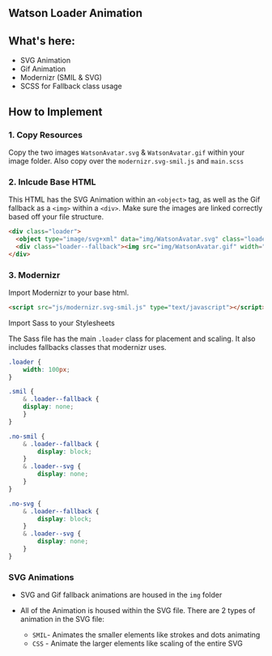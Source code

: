 Watson Loader Animation
---

## What's here:

- SVG Animation
- Gif Animation
- Modernizr (SMIL & SVG)
- SCSS for Fallback class usage


## How to Implement

### 1. Copy Resources
Copy the two images `WatsonAvatar.svg` & `WatsonAvatar.gif` within your image folder. Also copy over the `modernizr.svg-smil.js` and `main.scss`

### 2. Inlcude Base HTML
This HTML has the SVG Animation within an `<object>` tag, as well as the Gif fallback as a `<img>` within a `<div>`. Make sure the images are linked correctly based off your file structure.

```html
<div class="loader">
  <object type="image/svg+xml" data="img/WatsonAvatar.svg" class="loader--svg"></object>  
  <div class="loader--fallback"><img src="img/WatsonAvatar.gif" width="100%" alt=""></div>
</div> 
```
### 3. Modernizr

Import Modernizr to your base html.

```html
<script src="js/modernizr.svg-smil.js" type="text/javascript"></script> 
```

Import Sass to your Stylesheets

The Sass file has the main `.loader` class for placement and scaling. It also includes fallbacks classes that modernizr uses. 

```scss
.loader {
	width: 100px;
}

.smil {
	& .loader--fallback {
	display: none; 
	}
}

.no-smil {
	& .loader--fallback {
		display: block;
	}
	& .loader--svg {
		display: none;
	}
}

.no-svg {
	& .loader--fallback {
		display: block;
	}
	& .loader--svg {
		display: none;
	}
}
```

### SVG Animations
- SVG and Gif fallback animations are housed in the `img` folder

- All of the Animation is housed within the SVG file. There are 2 types of animation in the SVG file:
	- `SMIL`- Animates the smaller elements like strokes and dots animating 
	- `CSS` - Animate the larger elements like scaling of the entire SVG
